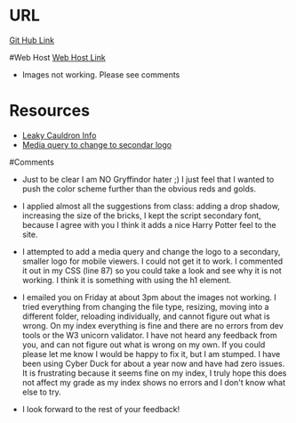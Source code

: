 # URL
[Git Hub Link](https://github.com/AnnaRoberts/project_final2_roberts_anna.git)

#Web Host 
[ Web Host Link](http://www.dandeliondesigncompany.com/project_final2_roberts_anna/)

* Images not working. Please see comments

# Resources
* [ Leaky Cauldron Info](https://www.pottermore.com/writing-by-jk-rowling/the-leaky-cauldron)
* [Media query to change to secondar logo](http://stackoverflow.com/questions/21400065/swap-out-3-differently-sized-logos-with-media-queries)

#Comments* Just to be clear I am NO Gryffindor hater ;) I just feel that I wanted to push the color scheme further than the obvious reds and golds.* I applied almost all the suggestions from class: adding a drop shadow, increasing the size of the bricks, I kept the script secondary font, because I agree with you I think it adds a nice Harry Potter feel to the site. * I attempted to add a media query and change the logo to a secondary, smaller logo for mobile viewers. I could not get it to work. I commented it out in my CSS (line 87) so you could take a look and see why it is not working. I think it is something with using the h1 element. * I emailed you on Friday at about 3pm about the images not working. I tried everything from changing the file type, resizing, moving into a different folder, reloading individually, and cannot figure out what is wrong. On my index everything is fine and there are no errors from dev tools or the W3 unicorn validator. I have not heard any feedback from you, and can not figure out what is wrong on my own. If you could please let me know I would be happy to fix it, but I am stumped. I have been using Cyber Duck for about a year now and have had zero issues. It is frustrating because it seems fine on my index, I truly hope this does not affect my grade as my index shows no errors and I don't know what  else to try. 
* I look forward to the rest of your feedback! 